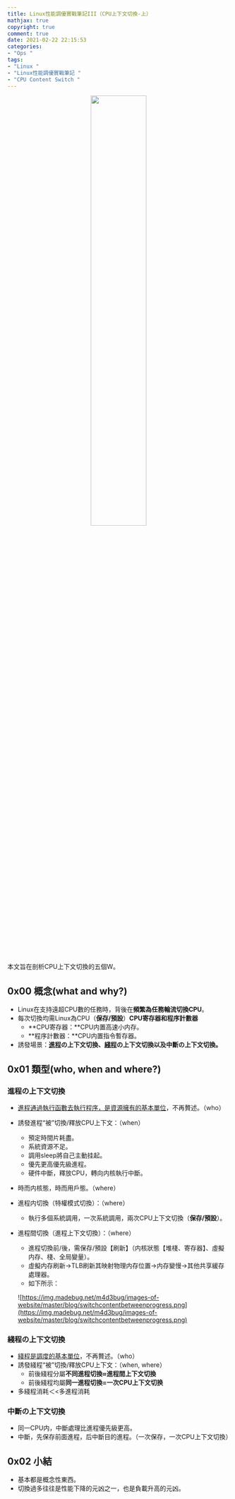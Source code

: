 ```yaml
---
title: Linux性能調優實戰筆記III（CPU上下文切換-上）
mathjax: true
copyright: true
comment: true
date: 2021-02-22 22:15:53
categories:
- "Ops "
tags:
- "Linux "
- "Linux性能調優實戰筆記 "
- "CPU Content Switch "
---
```


<center><img src="https://img.madebug.net/m4d3bug/images-of-website/master/blog/linux-tux-minimalism-4k-42-1280x800.jpg" width=50% /></center>       

本文旨在剖析CPU上下文切換的五個W。

<!-- more -->

## 0x00 概念(what and why?)

- Linux在支持遠超CPU數的任務時，背後在**頻繁為任務輪流切換CPU**。
- 每次切換均需Linux為CPU（**保存/預設**）**CPU寄存器和程序計數器**
    - **CPU寄存器：**CPU内置高速小内存。
    - **程序計數器：**CPU内置指令暫存器。
- 誘發場景：**[進程](https://blog.madebug.net/ops/2020-06-25-funny-with-linux-i-about-progress#0x02-%E5%9F%B7%E8%A1%8C%E5%87%BD%E6%95%B8%E7%9A%84%E4%B8%BB%E9%AB%94%EF%BC%9A%E9%80%B2%E7%A8%8B)の上下文切換、[綫程](https://blog.madebug.net/ops/2020-06-29-funny-with-linux-ii-about-multi-tasks)の上下文切換以及中斷の上下文切換。**

## 0x01 類型(who, when and where?)

### 進程の上下文切換

- [進程通過執行函數去執行程序，是資源擁有的基本單位](https://blog.madebug.net/ops/2020-06-25-funny-with-linux-i-about-progress)，不再贅述。（who）
- 誘發進程“被”切換/釋放CPU上下文：（when）
    - 預定時間片耗盡。
    - 系統資源不足。
    - 調用sleep將自己主動挂起。
    - 優先更高優先級進程。
    - 硬件中斷，釋放CPU，轉向内核執行中斷。
- 時而内核態，時而用戶態。（where）
- 進程内切換（特權模式切換）：（where）
    - 執行多個系統調用，一次系統調用，兩次CPU上下文切換（**保存/預設**）。
- 進程間切換（進程上下文切換）：（where）
    - 進程切換前/後，需保存/預設【刷新】（内核狀態【堆棧、寄存器】、虛擬内存、棧、全局變量）。
    - 虛擬内存刷新→TLB刷新其映射物理内存位置→内存變慢→其他共享緩存處理器。
    - 如下所示：

    ![https://img.madebug.net/m4d3bug/images-of-website/master/blog/switchcontentbetweenprogress.png](https://img.madebug.net/m4d3bug/images-of-website/master/blog/switchcontentbetweenprogress.png)

### 綫程の上下文切換

- [綫程是調度的基本單位](https://blog.madebug.net/ops/2020-06-29-funny-with-linux-ii-about-multi-tasks)，不再贅述。（who）
- 誘發綫程“被”切換/釋放CPU上下文：（when, where）
    - 前後綫程分屬**不同進程切換≈進程間上下文切換**
    - 前後綫程均屬**同一進程切換=一次CPU上下文切换**
- 多綫程消耗＜<多進程消耗

### 中斷の上下文切換

- 同一CPU内，中斷處理比進程優先級更高。
- 中斷，先保存前面進程，后中斷目的進程。（一次保存，一次CPU上下文切換）

## 0x02 小結

- 基本都是概念性東西。
- 切換過多往往是性能下降的元凶之一，也是負載升高的元凶。
